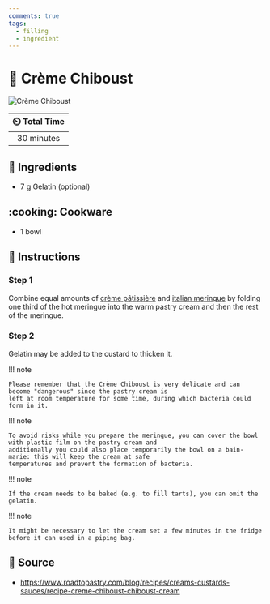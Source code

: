 ```yaml
---
comments: true
tags:
  - filling
  - ingredient
---
```

# :custard: Crème Chiboust

![Crème Chiboust](../../assets/images/crème-chiboust.jpg)

| :timer_clock: Total Time |
|:-----------------------: |
| 30 minutes |

## :salt: Ingredients

- 7 g Gelatin (optional)

## :cooking: Cookware

- 1 bowl

## :pencil: Instructions

### Step 1

Combine equal amounts of [crème pâtissière][1] and [italian meringue][2] by folding one third of the hot meringue into
the warm pastry cream and then the rest of the meringue.

### Step 2

Gelatin may be added to the custard to thicken it.

!!! note

    Please remember that the Crème Chiboust is very delicate and can become "dangerous" since the pastry cream is
    left at room temperature for some time, during which bacteria could form in it.

!!! note

    To avoid risks while you prepare the meringue, you can cover the bowl with plastic film on the pastry cream and
    additionally you could also place temporarily the bowl on a bain-marie: this will keep the cream at safe
    temperatures and prevent the formation of bacteria.

!!! note

    If the cream needs to be baked (e.g. to fill tarts), you can omit the gelatin.

!!! note

    It might be necessary to let the cream set a few minutes in the fridge before it can used in a piping bag.

## :link: Source

- <https://www.roadtopastry.com/blog/recipes/creams-custards-sauces/recipe-creme-chiboust-chiboust-cream>

[1]: <./crème-pâtissière.md>
[2]: <../meringue/italian-meringue.md>
